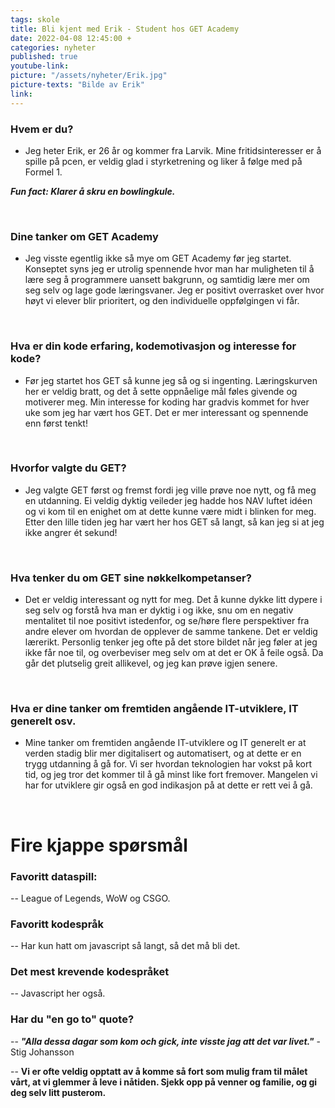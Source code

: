 ```yaml
---
tags: skole
title: Bli kjent med Erik - Student hos GET Academy
date: 2022-04-08 12:45:00 +
categories: nyheter
published: true
youtube-link:
picture: "/assets/nyheter/Erik.jpg"
picture-texts: "Bilde av Erik"
link: 
---
```


### Hvem er du?

- Jeg heter Erik, er 26 år og kommer fra Larvik. Mine fritidsinteresser er å spille på pcen, er veldig glad i styrketrening og liker å følge med på Formel 1.

***Fun fact: Klarer å skru en bowlingkule.***

<br>

### Dine tanker om GET Academy

- Jeg visste egentlig ikke så mye om GET Academy før jeg startet. Konseptet syns jeg er utrolig spennende hvor man har muligheten til å lære seg å programmere uansett bakgrunn,
og samtidig lære mer om seg selv og lage gode læringsvaner. Jeg er positivt overrasket over hvor høyt vi elever blir prioritert, og den individuelle oppfølgingen vi får.

<br>


### Hva er din kode erfaring, kodemotivasjon og interesse for kode?

- Før jeg startet hos GET så kunne jeg så og si ingenting. Læringskurven her er veldig bratt, og det å sette oppnåelige mål føles givende og motiverer meg. Min interesse
for koding har gradvis kommet for hver uke som jeg har vært hos GET. Det er mer interessant og spennende enn først tenkt!

<br>

### Hvorfor valgte du GET?

- Jeg valgte GET først og fremst fordi jeg ville prøve noe nytt, og få meg en utdanning. Ei veldig dyktig veileder jeg hadde hos NAV luftet idéen og vi kom til en enighet om at dette kunne være midt i blinken for meg. 
Etter den lille tiden jeg har vært her hos GET så langt, så kan jeg si at jeg ikke angrer ét sekund!

<br>

### Hva tenker du om GET sine nøkkelkompetanser? 

- Det er veldig interessant og nytt for meg. Det å kunne dykke litt dypere i seg selv og forstå hva man er dyktig i og ikke, snu om en negativ mentalitet til noe positivt istedenfor,
og se/høre flere perspektiver fra andre elever om hvordan de opplever de samme tankene. Det er veldig lærerikt. 
Personlig tenker jeg ofte på det store bildet når jeg føler at jeg ikke får noe til, og overbeviser meg selv om at det er OK å feile også. Da går det plutselig greit allikevel, og jeg kan prøve igjen senere.

<br>

### Hva er dine tanker om fremtiden angående IT-utviklere, IT generelt osv.

- Mine tanker om fremtiden angående IT-utviklere og IT generelt er at verden stadig blir mer digitalisert og automatisert, og at dette er en trygg utdanning å gå for. Vi ser hvordan teknologien har vokst på kort tid, og jeg tror det kommer til å gå minst like fort fremover. Mangelen vi har for utviklere gir også en god indikasjon på at dette er rett vei å gå.

<br>

# Fire kjappe spørsmål


### Favoritt dataspill: 

-- League of Legends, WoW og CSGO.


### Favoritt kodespråk 

-- Har kun hatt om javascript så langt, så det må bli det.

### Det mest krevende kodespråket

-- Javascript her også.


### Har du "en go to" quote?

-- ***"Alla dessa dagar som kom och gick, inte visste jag att det var livet."*** - Stig Johansson

-- **Vi er ofte veldig opptatt av å komme så fort som mulig fram til målet vårt, at vi glemmer å leve i nåtiden. Sjekk opp på venner og familie, og gi deg selv litt pusterom.**